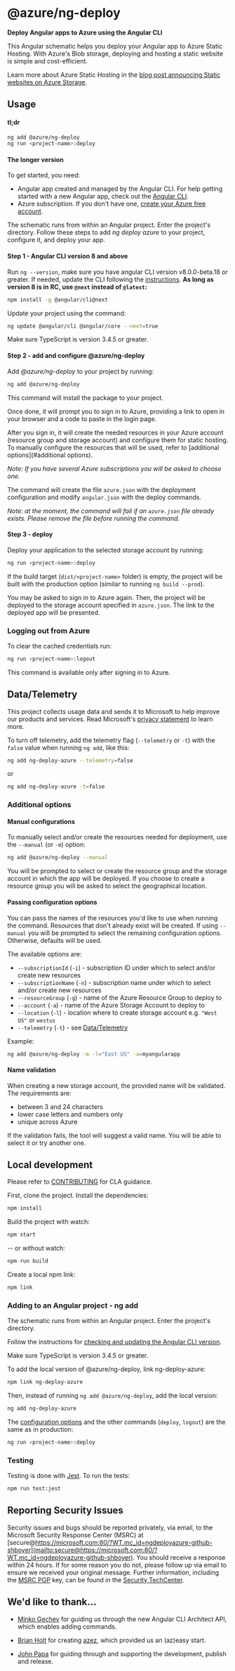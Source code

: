 # @azure/ng-deploy

**Deploy Angular apps to Azure using the Angular CLI**

This Angular schematic helps you deploy your Angular app to Azure Static Hosting.
With Azure's Blob storage, deploying and hosting a static website is simple and cost-efficient. 

Learn more about Azure Static Hosting in the 
[blog post announcing Static websites on Azure Storage](https://azure.microsoft.com/en-us/blog/static-websites-on-azure-storage-now-generally-available/?WT.mc_id=ng_deploy_azure-github-cxa).

## Usage <a name="usage"></a>

#### tl;dr
```sh
ng add @azure/ng-deploy 
ng run <project-name>:deploy
```

#### The longer version
To get started, you need:
- Angular app created and managed by the Angular CLI.
For help getting started with a new Angular app, check out the [Angular CLI](https://cli.angular.io/).
- Azure subscription. If you don't have one, [create your Azure free account](https://azure.microsoft.com/en-us/free/?WT.mc_id=ng_deploy_azure-github-cxa).

The schematic runs from within an Angular project. Enter the project's directory.
Follow these steps to add _ng deploy azure_ to your project, configure it, and deploy your app.

#### Step 1 - Angular CLI version 8 and above <a name="angular-cli-version"></a>

Run `ng --version`, make sure you have angular CLI version v8.0.0-beta.18 or greater. 
If needed, update the CLI following the [instructions](https://www.npmjs.com/package/@angular/cli#updating-angular-cli).
**As long as version 8 is in RC, use `@next` instead of `@latest`:**
```sh
npm install -g @angular/cli@next
```  

Update your project using the command:

```sh
ng update @angular/cli @angular/core --next=true

``` 

Make sure TypeScript is version 3.4.5 or greater. 

#### Step 2 - add and configure @azure/ng-deploy <a name="ng-add"></a>

Add _@azure/ng-deploy_ to your project by running: 

```sh
ng add @azure/ng-deploy
```

This command will install the package to your project. 

Once done, it will prompt you to sign in to Azure, providing a link to open in your browser and 
a code to paste in the login page. 

After you sign in, it will create the needed resources in your Azure account 
(resource group and storage account) and configure them for static hosting. 
To manually configure the resources that will be used, refer to [additional options](#additional options).

_Note: If you have several Azure subscriptions you will be asked to choose one._ 

The command will create the file `azure.json` with the deployment configuration
and modify `angular.json` with the deploy commands.

_Note: at the moment, the command will fail if an `azure.json` file already exists. 
Please remove the file before running the command._ 

#### Step 3 - deploy <a name="deploy"></a>

Deploy your application to the selected storage account by running:
```sh
ng run <project-name>:deploy
```

If the build target (`dist/<project-name>` folder) is empty, the project will be built 
with the production option (similar to running `ng build --prod`).

You may be asked to sign in to Azure again. 
Then, the project will be deployed to the storage account specified in `azure.json`.
The link to the deployed app will be presented.

### Logging out from Azure <a name="logout"></a>

To clear the cached credentials run:
```sh
ng run <project-name>:logout
```

This command is available only after signing in to Azure.


## Data/Telemetry <a name="telemetry"></a>
This project collects usage data and sends it to Microsoft to help improve our products and services. 
Read Microsoft's [privacy statement](https://privacy.microsoft.com/en-gb/privacystatement/?WT.mc_id=ng_deploy_azure-github-cxa) to learn more. 

To turn off telemetry, add the telemetry flag (`--telemetry` or `-t`) 
with the `false` value when running `ng add`, like this:

```sh
ng add ng-deploy-azure --telemetry=false
```

or

```sh
ng add ng-deploy-azure -t=false
```

### Additional options <a name="options"></a>

#### Manual configurations <a name="manual"></a>

To manually select and/or create the resources needed for deployment, 
use the `--manual` (or `-m`) option:

```sh
ng add @azure/ng-deploy --manual
```

You will be prompted to select or create the resource group and the storage account 
in which the app will be deployed. If you choose to create a resource group 
you will be asked to select the geographical location. 

#### Passing configuration options <a name="config"></a>

You can pass the names of the resources you'd like to use when running the command. 
Resources that don't already exist will be created. 
If using `--manual` you will be prompted to select the remaining configuration options.
Otherwise, defaults will be used.

The available options are:
- `--subscriptionId` (`-i`) - subscription ID under which to select and/or create new resources 
- `--subscriptionName` (`-n`) - subscription name under which to select and/or create new resources
- `--resourceGroup` (`-g`) - name of the Azure Resource Group to deploy to
- `--account` (`-a`) - name of the Azure Storage Account to deploy to
- `--location` (`-l`) - location where to create storage account e.g. `"West US"` or `westus`
- `--telemetry` (`-t`) - see [Data/Telemetry](#telemetry)

Example:
```sh
ng add @azure/ng-deploy -m -l="East US" -a=myangularapp
```

#### Name validation <a name="name-validation"></a>
When creating a new storage account, the provided name will be validated.
The requirements are:
 - between 3 and 24 characters
 - lower case letters and numbers only
 - unique across Azure
 
If the validation fails, the tool will suggest a valid name. 
You will be able to select it or try another one.  

## Local development <a name="local-dev"></a>

Please refer to [CONTRIBUTING](CONTRIBUTING.md) for CLA guidance.

First, clone the project.
Install the dependencies: 

```sh
npm install
```

Build the project with watch:

```sh
npm start
```

-- or without watch:

```sh
npm run build
```

Create a local npm link:

```sh
npm link
```

### Adding to an Angular project - ng add <a name="local-dev-add"></a>

The schematic runs from within an Angular project. Enter the project's directory.

Follow the instructions for 
[checking and updating the Angular CLI version](#angular-cli-version).

Make sure TypeScript is version 3.4.5 or greater. 

To add the local version of @azure/ng-deploy, link ng-deploy-azure:

```sh
npm link ng-deploy-azure
```

Then, instead of running `ng add @azure/ng-deploy`, add the local version: 

```sh
ng add ng-deploy-azure
```

The [configuration options](#config) and the other commands (`deploy`, `logout`) are the same as in production:
```sh
ng run <project-name>:deploy
```

### Testing <a name="testing"></a>

Testing is done with [Jest](https://jestjs.io/). To run the tests:

```sh
npm run test:jest
```

## Reporting Security Issues <a name="issues"></a>

Security issues and bugs should be reported privately, via email, to the Microsoft Security
Response Center (MSRC) at [secure@https://microsoft.com:80/?WT.mc_id=ngdeployazure-github-shboyer](mailto:secure@https://microsoft.com:80/?WT.mc_id=ngdeployazure-github-shboyer). You should
receive a response within 24 hours. If for some reason you do not, please follow up via
email to ensure we received your original message. Further information, including the
[MSRC PGP](https://technet.microsoft.com/en-us/security/dn606155/?WT.mc_id=ng_deploy_azure-github-cxa) key, can be found in
the [Security TechCenter](https://technet.microsoft.com/en-us/security/default/?WT.mc_id=ng_deploy_azure-github-cxa).

## We'd like to thank...
- [Minko Gechev](https://github.com/mgechev) 
for guiding us through the new Angular CLI Architect API, which enables adding commands.

- [Brian Holt](https://github.com/btholt) 
for creating [azez](https://github.com/btholt/azez), which provided us an (az)easy start.

- [John Papa](https://github.com/johnpapa) for guiding through and supporting the development, publish and release.

